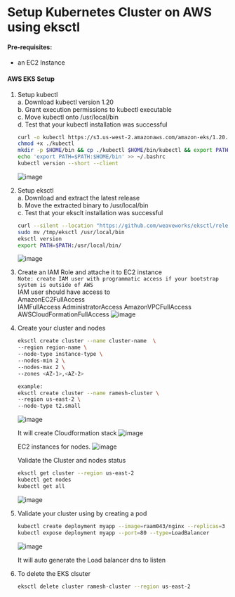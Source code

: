 # Setup Kubernetes Cluster on AWS using eksctl
 

#### Pre-requisites: 
  - an EC2 Instance 

#### AWS EKS Setup 
1. Setup kubectl   
   a. Download kubectl version 1.20  
   b. Grant execution permissions to kubectl executable   
   c. Move kubectl onto /usr/local/bin   
   d. Test that your kubectl installation was successful    
   ```sh 
   curl -o kubectl https://s3.us-west-2.amazonaws.com/amazon-eks/1.20.4/2021-04-12/bin/linux/amd64/kubectl
   chmod +x ./kubectl
   mkdir -p $HOME/bin && cp ./kubectl $HOME/bin/kubectl && export PATH=$PATH:$HOME/bin
   echo 'export PATH=$PATH:$HOME/bin' >> ~/.bashrc
   kubectl version --short --client
   ```
   ![image](https://user-images.githubusercontent.com/111989928/200128560-6bd07abd-151a-4e71-8d28-5dd32f29686f.png)

2. Setup eksctl   
   a. Download and extract the latest release   
   b. Move the extracted binary to /usr/local/bin   
   c. Test that your eksclt installation was successful   
   ```sh
   curl --silent --location "https://github.com/weaveworks/eksctl/releases/latest/download/eksctl_$(uname -s)_amd64.tar.gz" | tar xz -C /tmp
   sudo mv /tmp/eksctl /usr/local/bin
   eksctl version
   export PATH=$PATH:/usr/local/bin/
   ```
   ![image](https://user-images.githubusercontent.com/111989928/200128535-2c7b187c-c00d-4e1a-a77f-2d94cda8f858.png)

  
3. Create an IAM Role and attache it to EC2 instance    
   `Note: create IAM user with programmatic access if your bootstrap system is outside of AWS`   
   IAM user should have access to   
   AmazonEC2FullAccess  
   IAMFullAccess 
   AdministratorAccess
   AmazonVPCFullAccess
   AWSCloudFormationFullAccess
   ![image](https://user-images.githubusercontent.com/111989928/200128479-77e1c6d3-5f8b-4807-a5c4-363b3cb5e16c.png)


4. Create your cluster and nodes 
   ```sh
   eksctl create cluster --name cluster-name  \
   --region region-name \
   --node-type instance-type \
   --nodes-min 2 \
   --nodes-max 2 \ 
   --zones <AZ-1>,<AZ-2>
   
   example:
   eksctl create cluster --name ramesh-cluster \
   --region us-east-2 \
   --node-type t2.small
    ```
   ![image](https://user-images.githubusercontent.com/111989928/200128583-9f522c17-ace6-43b0-8a27-ce2b2631a025.png)
   
   It will create Cloudformation stack
   ![image](https://user-images.githubusercontent.com/111989928/200128625-747f0080-0634-4f3d-87be-4d1051a9afe5.png)
   
   EC2 instances for nodes.
   ![image](https://user-images.githubusercontent.com/111989928/200128648-26bda5e6-64be-41e3-92af-84ae058e8738.png)
   
   Validate the Cluster and nodes status
   ```sh 
   eksctl get cluster --region us-east-2
   kubectl get nodes
   kubectl get all
   ```
   ![image](https://user-images.githubusercontent.com/111989928/200128893-263b18f4-4601-4a5a-9c11-754a72af0260.png)


5. Validate your cluster using by creating a pod 
   ```sh 
   kubectl create deployment myapp --image=raam043/nginx --replicas=3 --port=80
   kubectl expose deployment myapp --port=80 --type=LoadBalancer
   ```
   ![image](https://user-images.githubusercontent.com/111989928/200129107-e811fba1-afbf-4db1-921a-4263d1bda9c7.png)
   
   It will auto generate the Load balancer dns to listen
   
6. To delete the EKS clsuter 
   ```sh 
   eksctl delete cluster ramesh-cluster --region us-east-2
   ```

